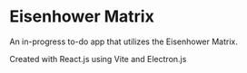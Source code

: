 # Eisenhower Matrix

An in-progress to-do app that utilizes the Eisenhower Matrix.

Created with React.js using Vite and Electron.js

